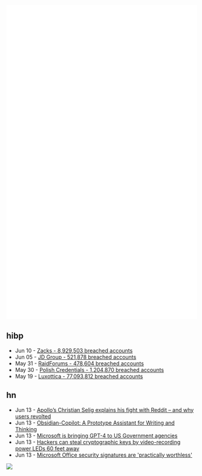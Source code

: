 ![Metrics](https://raw.githubusercontent.com/phixion/phixion/master/metrics.svg)

## hibp

<!--
for https://github.com/phixion/phixion/blob/main/.github/workflows/feeds.yml
-->
<!--START_SECTION:haveibeenpwnd-->
- Jun 10 - [Zacks - 8,929,503 breached accounts](https://haveibeenpwned.com/PwnedWebsites#Zacks)
- Jun 05 - [JD Group - 521,878 breached accounts](https://haveibeenpwned.com/PwnedWebsites#JDGroup)
- May 31 - [RaidForums - 478,604 breached accounts](https://haveibeenpwned.com/PwnedWebsites#RaidForums)
- May 30 - [Polish Credentials - 1,204,870 breached accounts](https://haveibeenpwned.com/PwnedWebsites#PolishCredentials)
- May 19 - [Luxottica - 77,093,812 breached accounts](https://haveibeenpwned.com/PwnedWebsites#Luxottica)
<!--END_SECTION:haveibeenpwnd-->

## hn

<!--
for https://github.com/phixion/phixion/blob/main/.github/workflows/feeds.yml
-->
<!--START_SECTION:hn-->
- Jun 13 - [Apollo’s Christian Selig explains his fight with Reddit – and why users revolted](https://www.theverge.com/2023/6/13/23759180/reddit-protest-private-apollo-christian-selig-subreddit)
- Jun 13 - [Obsidian-Copilot: A Prototype Assistant for Writing and Thinking](https://eugeneyan.com/writing/obsidian-copilot/)
- Jun 13 - [Microsoft is bringing GPT-4 to US Government agencies](https://www.bloomberg.com/news/articles/2023-06-07/microsoft-offers-powerful-openai-technology-to-us-government-cloud-customers)
- Jun 13 - [Hackers can steal cryptographic keys by video-recording power LEDs 60 feet away](https://arstechnica.com/information-technology/2023/06/hackers-can-steal-cryptographic-keys-by-video-recording-connected-power-leds-60-feet-away/)
- Jun 13 - [Microsoft Office security signatures are 'practically worthless'](https://www.theregister.com/2023/06/13/office_open_xml_signatures/)
<!--END_SECTION:hn-->

<!--
for https://yhype.me
-->
![](https://hit.yhype.me/github/profile?user_id=13013670)
